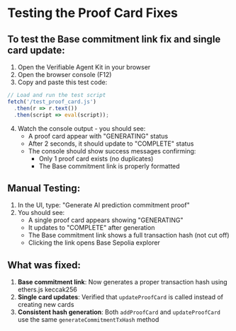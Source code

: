 # Testing the Proof Card Fixes

## To test the Base commitment link fix and single card update:

1. Open the Verifiable Agent Kit in your browser
2. Open the browser console (F12)
3. Copy and paste this test code:

```javascript
// Load and run the test script
fetch('/test_proof_card.js')
  .then(r => r.text())
  .then(script => eval(script));
```

4. Watch the console output - you should see:
   - A proof card appear with "GENERATING" status
   - After 2 seconds, it should update to "COMPLETE" status
   - The console should show success messages confirming:
     - Only 1 proof card exists (no duplicates)
     - The Base commitment link is properly formatted

## Manual Testing:

1. In the UI, type: "Generate AI prediction commitment proof"
2. You should see:
   - A single proof card appears showing "GENERATING"
   - It updates to "COMPLETE" after generation
   - The Base commitment link shows a full transaction hash (not cut off)
   - Clicking the link opens Base Sepolia explorer

## What was fixed:

1. **Base commitment link**: Now generates a proper transaction hash using ethers.js keccak256
2. **Single card updates**: Verified that `updateProofCard` is called instead of creating new cards
3. **Consistent hash generation**: Both `addProofCard` and `updateProofCard` use the same `generateCommitmentTxHash` method